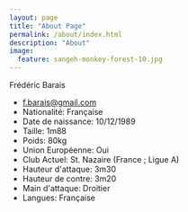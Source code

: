 ```yaml
---
layout: page
title: "About Page"
permalink: /about/index.html
description: "About"
image:
  feature: sangeh-monkey-forest-10.jpg
---  
```

Frédéric Barais

- [f.barais@gmail.com](mailto:f.barais@gmail.com)
- Nationalité: Française
- Date de naissance: 10/12/1989
- Taille: 1m88
- Poids: 80kg
- Union Européenne: Oui
- Club Actuel: St. Nazaire (France ; Ligue A)
- Hauteur d'attaque: 3m30
- Hauteur de contre: 3m20
- Main d'attaque: Droitier
- Langues: Française
